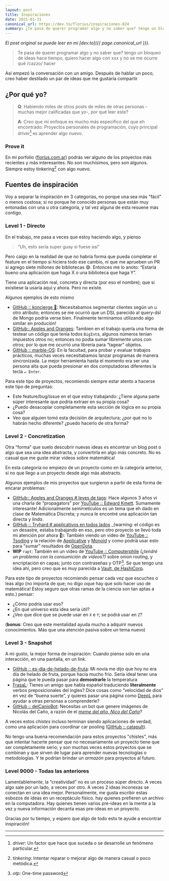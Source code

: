 ```yaml
---
layout: post
title: Inspiraciones
date: 2021-01-31
canonical_url: https://dev.to/florius/inspiraciones-824
summary: ¿Te pasa de querer programar algo y no saber que? tengo un bloqueo de ideas hace tiempo, quiero hacer algo con xxx y no se me ocurre qué hacer.
---
```


_El post original se puede leer en mi [dev.to]({{ page.canonical_url }})._

> Te pasa de querer programar algo y no saber que? tengo un bloqueo de ideas hace tiempo, quiero hacer algo con xxx y no se me ocurre qué /cazzo/ hacer

Así empezó la conversación con un amigo. Después de hablar un poco, creo haber destilado un par de ideas que me gustaría compartir

## ¿Por qué yo?

> **Q**: Habiendo miles de otros posts de miles de otras personas -muchas mejor calificadas que yo-, por qué leer este?
>
> **A**: Creo que mi enfoque es mucho más especifico del que eh encontrado: Proyectos personales de programación, cuyo principal driver[^1] es aprender algo nuevo.

### Prove it
En mi porfolio ([florius.com.ar](https://florius.com.ar/)) podrás ver alguno de los proyectos más recientes y más interesantes. No son muchísimos, pero son algunos. Siempre estoy tinkering[^2] con algo nuevo.

## Fuentes de inspiración
Voy a separar la inspiración en 3 categorías, no porque una sea más "fácil" o menos costosa; si no porque he conocido personas que están muy entonadas con una u otra categoría, y tal vez alguna de esta resuene más contigo.

### Level 1 - Directo
En el trabajo, me pasa a veces que estoy haciendo algo, y pienso
> “Uh, esto sería super guay si fuese así”

Pero caigo en la realidad de que no habría forma que pueda completar el feature en el tiempo si hiciera todo ese cambio, ni que me aprueben un PR si agrego siete millones de bibliotecas 😅.
Entonces me lo anoto:
“Estaría bueno una aplicación que haga X o una biblioteca que haga Y”.

Tiene una aplicación real, concreta y directa (por eso el nombre); que si existiese la usaría aquí y ahora. Pero no existe.

Algunos ejemplos de esto mismo
- [GitHub :: koncierge 🔔](https://github.com/jazcarate/koncierge): Necesitabamos segmentar clientes según un u otro atributo; entonces se me ocurrió que un DSL parecido al query-dsl de Mongo podría verse bien. Finalmente terminamos utilizando algo similar en produción!
- [GitHub:: Apples and Oranges](https://github.com/jazcarate/aao):  Tambien en el trabajo quería una forma de testear un código que tenía todos `BigInt`s, algunos números tenían impuestos otros no; entonces no podía sumar libremente unos con otros; por lo que me ocurrió una librería para “tagear” objetos.
- [GitHub :: marble-OS](https://github.com/jazcarate/marble-os): En la facultad, para probar y evaluar trabajos prácticos, muchas veces necesitabamos lanzar programas de manera sincronizada. La mejor herramienta hasta el momento era ser una persona alta que pueda presionar en dos computadoras diferentes la tecla `↵ Enter`.

Para este tipo de proyectos, recomiendo siempre estar atento a hacerse este tipo de preguntas:
- Este feature/bug/issue en el que estoy trabajando: ¿Tiene alguna parte súper interesante que podría extraer en su propia cosa?
- ¿Puedo desacoplar completamente esta sección de lógica en su propia cosa?
- Veo que alguien tomó esta decisión de arquitectura; ¿por qué no lo habrán hecho diferente? ¿puedo hacerlo de otra forma?

### Level 2 - Concretization
Otra “forma” que suelo descubrir nuevas ideas es encontrar un blog post o algo que sea una idea abstracta, y convertirla en algo más concreto.
No es casual que me guste mirar videos sobre matemática!

En esta categoría no empiezo de un proyecto como en la categoría anterior, si no que llego a un proyecto desde algo más abstracto.

Algunos ejemplos de mis proyectos que surgieron a partir de esta forma de encarar problemas:
- [GitHub:: Apples and Oranges # leyes de tags](https://github.com/jazcarate/aao#tag-laws): Hace algunos 3 años vi una charla de “propagators” por [YouTube :: Edward Kmett](https://www.youtube.com/watch?v=acZkF6Q2XKs). Sumamente interesante! Adicionalmente semirretículos es un tema que eh dado en clase de Matemática Discreta; y nunca le encontré una aplicación tan directa y _linda_.
- [GitHub :: Tryhard # applicativos en todos lados](https://github.com/jazcarate/tryhard/blob/main/src/Tryhard/TUI.hs#L360-L362) _(warning: el código es un desastre, estaba trabajando en eso, pero otro proyecto se llevó toda mi atención por ahora 🙈): También viendo un video de [YouTube :: Tsoding](https://www.youtube.com/watch?v=RtYWKG_zZrM) y la relación de [Applicative](https://hackage.haskell.org/package/base-4.14.1.0/docs/Control-Applicative.html#t:Applicative) y [Monoid](https://hackage.haskell.org/package/base-4.14.1.0/docs/Data-Monoid.html#t:Monoid) y como podríá usar esto para "sumar" resultados de [OpenDota](https://www.opendota.com/).
- **WIP** `rapt`: También en un video de [YouTube :: Computerphile](https://www.youtube.com/user/Computerphile) *(¿tendré un problema con la consumición de videos?)* sobre onion routing, y encriptación en capas; junto con contraseñas y OTP[^3]. Se que tengo una idea ahí, pero creo que es muy parecida a [Vault, de HashiCorp](https://www.vaultproject.io/).

Para este tipo de proyectos recomiendo pensar cada vez que escuches o leas algo (no importa de que; no digo oque hay que solo hacer uso de matemática! Estoy seguro que otras ramas de la ciencia son tan aptas a esto.) pensar:
- ¿Cómo podría usar eso?
- ¿En qué universo esta idea sería útil?
- ¿Veo que dice que se puede usar en `X` e `Y`; se podrá usar en `Z`?

(**bonus**: Creo que este mentalidad ayuda mucho a adquirir nuevos conocimientos. Más que una atención pasiva sobre un tema nuevo)

### Level 3 - Snapshot
A mi gusto, la mejor forma de inspiración: Cuando pienso solo en una interacción, en una pantalla, en un link.

- [GitHub :: es-dia-de-helado-de-fruta](https://jazcarate.github.io/es-dia-de-helado-de-fruta/): Mi novia me dijo que hoy no era día de helado de fruta, porque hacía mucho frio. Sería ideal tener una página que le pueda pasar para **demostrarle** la temperatura
- [FrasaL](https://frasal.florius.com.ar/?q=velocidad%20de%20dios): Tienes un amigo que habla español traduciendo **literalmente**  verbos preposicionales del ingles? Dice cosas como “velocidad de dios” en vez de “buena suerte”, y quieres pasar una página como [DeepL](https://www.deepl.com/en/translator) para ayudar a otras personas a comprenderle?
- [GitHub :: delCanioBot](https://github.com/JuanFdS/delCanioBot): Necesitas un bot que genere imágenes de Nicolás del Caño, a razón de el _[meme del año, Nico del Caño](https://www.youtube.com/watch?v=tdOP4V4mtoY)_?

A veces estos _chistes_ incluso terminan siendo aplicaciones de verdad, como una aplicación para coordinar car pooling ([GitHub :: catapult](https://github.com/jazcarate/catapult)).

No tengo una buena recomendación para estos proyectos "chistes", más que intentar hacerte pensar que no necesariamente un proyecto tiene que ser completamente serio; y son muchas veces estos proyectos que se combinan y que sirven de lugar para aprender nuevas tecnologías o metodologías. Y te podrían brindar un _armazón_ para proyectos al futuro.

### Level 9000 - Todas las anteriores
Lamentablemente, la “creatividad” no es un proceso súper directo. A veces algo sale por un lado, a veces por otro. A veces 2 ideas inconexas se conectan en una idea mejor.
Personalmente, me gusta escribir estas esbozos de ideas en un receptáculo físico. hay quienes prefieren un archivo en la computadora. Hay quienes tienen varios pre-ideas en la mente a la vez y nueva información decanta esas pre-ideas en un proyecto.

Gracias por tu tiempo, y espero que algo de todo esto te ayude a encontrar inspiración!

---

[^1]: *driver*: Un factor que hace que suceda o se desarrolle un fenómeno particular.
[^2]: *tinkering*: Intentar reparar o mejorar algo de manera casual o poco metódica.
[^3]: *otp*: One-time password
